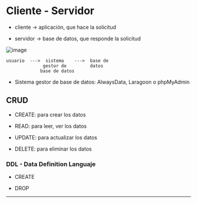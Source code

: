 # Cliente - Servidor

- cliente -> aplicación, que hace la solicitud

- servidor -> base de datos, que responde la solicitud

![image](https://github.com/eugenia1984/node/assets/72580574/d7090f07-17a2-4f7d-9283-0100b13b9c9a)

```
usuario  --->  sistema    --->  base de
              gestor de         datos
             base de datos
```

- Sistema gestor de base de datos: AlwaysData, Laragoon o phpMyAdmin
  

## CRUD

- CREATE: para crear los datos

- READ: para leer, ver los datos

- UPDATE: para actualizar los datos

- DELETE: para eliminar los datos


### DDL - Data Definition Languaje

- CREATE

- DROP

---
